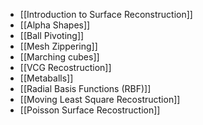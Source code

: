 - [[Introduction to Surface Reconstruction]]
- [[Alpha Shapes]]
- [[Ball Pivoting]]
- [[Mesh Zippering]]
- [[Marching cubes]]
- [[VCG Recostruction]]
- [[Metaballs]]
- [[Radial Basis Functions (RBF)]]
- [[Moving Least Square Recostruction]]
- [[Poisson Surface Recostruction]]